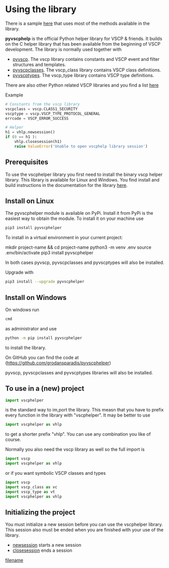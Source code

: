 # Using the library

There is a sample [here](https://github.com/grodansparadis/pyvscphelper/tree/main/tests) that uses most of the methods available in the library. 

**pyvscphelp** is the official Python helper library for VSCP & friends. It builds on the C helper library that has been available from the beginning of VSCP development. The library is normally used together with 

* [pyvscp](https://github.com/grodansparadis/pyvscp). The vscp library contains constants and VSCP event and filter structures and templates.
* [pyvscpclasses](https://github.com/grodansparadis/pyvscpclasses). The vscp_class library contains VSCP class definitions. 
* [pyvscptypes](https://github.com/grodansparadis/pyvscptypes). The vscp_type library contains VSCP type definitions. 

There are also other Python related VSCP libraries and you find a list [here](https://github.com/search?q=user%3Agrodansparadis+pyvscp)


Example
```python
# Constants from the vscp library
vscpclass = vscp.CLASS1_SECURITY
vscptype = vscp.VSCP_TYPE_PROTOCOL_GENERAL
errcode = VSCP_ERROR_SUCCESS

# Helper
h1 = vhlp.newsession()
if (0 == h1 ):
    vhlp.closesession(h1)
    raise ValueError('Unable to open vscphelp library session')
```

## Prerequisites

To use the vscphelper library you first need to install the binary vscp helper library. This library is available for Linux and Windows. You find install and build instructions in the documentation for the library [here](https://docs.vscp.org/#vscphelper).

## Install on Linux

The pyvscphelper module is available on PyPi. Install it from PyPi is the easiest way to obtain the module. To install it on your machine use

```bash
pip3 install pyvscphelper
```
To install in a virtual environment in your current project:

mkdir project-name && cd project-name
python3 -m venv .env
source .env/bin/activate
pip3 install pyvscphelper

In both cases pyvscp, pyvscpclasses and pyvscptypes will also be installed.


Upgrade with

```bash
pip3 install --upgrade pyvscphelper
```

## Install on Windows

On windows run 

```bash
cmd
```

as administrator and use

```bash
python -m pip install pyvscphelper
```

to install the library.

On GitHub you can find the code at (https://github.com/grodansparadis/pyvscphelper)

pyvscp, pyvscpclasses and pyvscptypes libraries will also be installed.

## To use in a (new) project

```python
import vscphelper 
```

is the standard way to im,port the library. This measn that you have to prefix every function in the library with "vscphelper". It may be better to use

```python
import vscphelper as vhlp
```

to get a shorter prefix "vhlp". You can use any combination you like of course. 

Normally you also need the vscp library as well so the full import is

```python
import vscp
import vscphelper as vhlp
```

or if you want symbolic VSCP classes and types

```python
import vscp
import vscp_class as vc
import vscp_type as vt
import vscphelper as vhlp
```

## Initializing the project

You must initialize a new session before you can use the vscphelper library. This session also must be ended when you are finished with your use of the library.

* [newsession]() starts a new session
* [closesession]() ends a session

[filename](./bottom_copyright.md ':include')